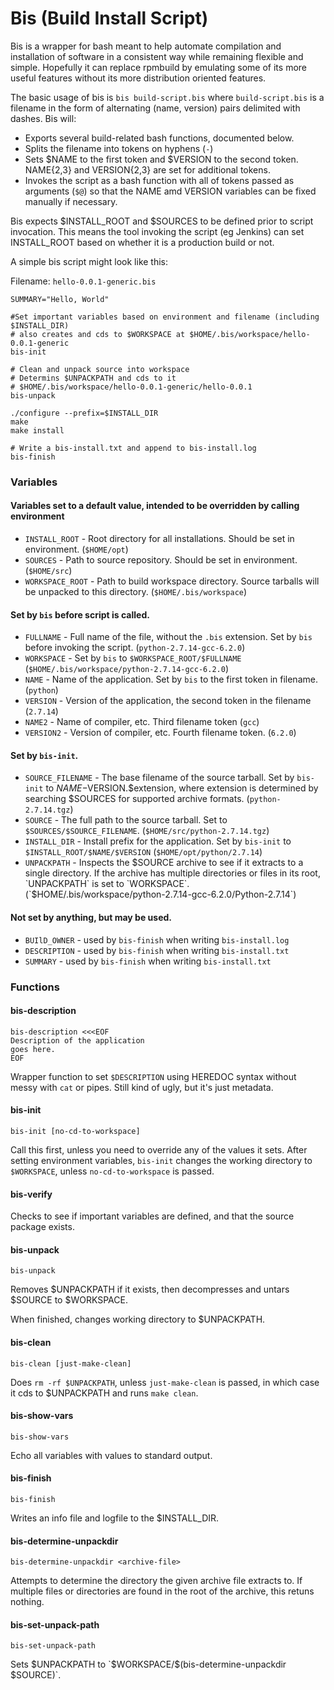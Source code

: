 # Bis (Build Install Script)

Bis is a wrapper for bash meant to help automate compilation and installation of  software in a consistent way while remaining flexible and simple.  Hopefully it can replace rpmbuild by emulating some of its more useful features without its more distribution oriented features.

The basic usage of bis is `bis build-script.bis` where `build-script.bis` is a filename in the form of alternating (name, version) pairs delimited with dashes.  Bis will:

- Exports several build-related bash functions, documented below.
- Splits the filename into tokens on hyphens (`-`)
- Sets $NAME to the first token and $VERSION to the second token.  NAME{2,3} and VERSION{2,3} are set for additional tokens.
- Invokes the script as a bash function with all of tokens passed as arguments (`$@`) so that the NAME amd VERSION variables can be fixed manually if necessary.

Bis expects $INSTALL_ROOT and $SOURCES to be defined prior to script invocation.  This means the tool invoking the script (eg Jenkins) can set INSTALL_ROOT based on whether it is a production build or not.

A simple bis script might look like this:

Filename: `hello-0.0.1-generic.bis`
```
SUMMARY="Hello, World"

#Set important variables based on environment and filename (including $INSTALL_DIR)
# also creates and cds to $WORKSPACE at $HOME/.bis/workspace/hello-0.0.1-generic
bis-init

# Clean and unpack source into workspace
# Determins $UNPACKPATH and cds to it
# $HOME/.bis/workspace/hello-0.0.1-generic/hello-0.0.1
bis-unpack

./configure --prefix=$INSTALL_DIR
make
make install

# Write a bis-install.txt and append to bis-install.log
bis-finish
```

### Variables

#### Variables set to a default value, intended to be overridden by calling environment

- `INSTALL_ROOT` - Root directory for all installations. Should be set in environment. (`$HOME/opt`)
- `SOURCES` - Path to source repository.  Should be set in environment. (`$HOME/src`)
- `WORKSPACE_ROOT` - Path to build workspace directory.  Source tarballs will be unpacked to this directory. (`$HOME/.bis/workspace`)

#### Set by `bis` before script is called.
- `FULLNAME` - Full name of the file, without the `.bis` extension. Set by `bis` before invoking the script.  (`python-2.7.14-gcc-6.2.0`)
- `WORKSPACE` - Set by `bis` to `$WORKSPACE_ROOT/$FULLNAME` (`$HOME/.bis/workspace/python-2.7.14-gcc-6.2.0`)
- `NAME` - Name of the application.  Set by `bis` to the first token in filename. (`python`)
- `VERSION` - Version of the application, the second token in the filename (`2.7.14`)
- `NAME2` - Name of compiler, etc.  Third filename token (`gcc`)
- `VERSION2` - Version of compiler, etc. Fourth filename token. (`6.2.0`)

#### Set by `bis-init`.
- `SOURCE_FILENAME` - The base filename of the source tarball. Set by `bis-init` to $NAME-$VERSION.$extension, where extension is determined by searching $SOURCES for supported archive formats.  (`python-2.7.14.tgz`)
- `SOURCE` - The full path to the source tarball.  Set to `$SOURCES/$SOURCE_FILENAME`.  (`$HOME/src/python-2.7.14.tgz`)
- `INSTALL_DIR` - Install prefix for the application.  Set by `bis-init` to `$INSTALL_ROOT/$NAME/$VERSION` (`$HOME/opt/python/2.7.14`)
- `UNPACKPATH` - Inspects the $SOURCE archive to see if it extracts to a single directory.  If the archive has multiple directories or files in its root, `UNPACKPATH` is set to `WORKSPACE`.  (`$HOME/.bis/workspace/python-2.7.14-gcc-6.2.0/Python-2.7.14`)

#### Not set by anything, but may be used.

- `BUIlD_OWNER` - used by `bis-finish` when writing `bis-install.log`
- `DESCRIPTION` - used by `bis-finish` when writing `bis-install.txt`
- `SUMMARY` - used by `bis-finish` when writing `bis-install.txt`

### Functions

#### bis-description

```
bis-description <<<EOF
Description of the application
goes here.
EOF
```

Wrapper function to set `$DESCRIPTION` using HEREDOC syntax without messy with `cat` or pipes.  Still kind of ugly, but it's just metadata.

#### bis-init

`bis-init [no-cd-to-workspace]`

Call this first, unless you need to override any of the values it sets.  After setting environment variables, `bis-init` changes the working directory to `$WORKSPACE`, unless `no-cd-to-workspace` is passed.

#### bis-verify

Checks to see if important variables are defined, and that the source package exists.

#### bis-unpack

`bis-unpack`

Removes $UNPACKPATH if it exists, then decompresses and untars $SOURCE to $WORKSPACE.

When finished, changes working directory to $UNPACKPATH.

#### bis-clean

`bis-clean [just-make-clean]`

Does `rm -rf $UNPACKPATH`, unless `just-make-clean` is passed, in which case it cds to $UNPACKPATH and runs `make clean`.

#### bis-show-vars

`bis-show-vars`

Echo all variables with values to standard output.

#### bis-finish

`bis-finish`

Writes an info file and logfile to the $INSTALL_DIR.

#### bis-determine-unpackdir

`bis-determine-unpackdir <archive-file>`

Attempts to determine the directory the given archive file extracts to. If multiple files or directories are found in the root of the archive, this retuns nothing.

#### bis-set-unpack-path

`bis-set-unpack-path`

Sets $UNPACKPATH to `$WORKSPACE/$(bis-determine-unpackdir $SOURCE)`.
